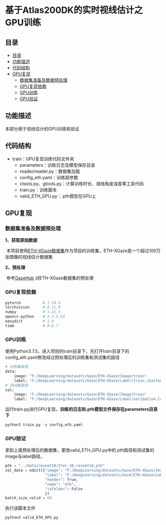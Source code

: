 # 基于Atlas200DK的实时视线估计之GPU训练

## 目录

- [目录](#目录)
- [功能描述](#功能描述)
- [代码结构](#代码结构)
- [GPU复现](#GPU复现)
  - [数据集准备及数据预处理](#数据集准备及数据预处理)
  - [GPU复现依赖](#GPU复现依赖)
  - [GPU训练](#GPU训练)
  - [GPU验证](#GPU验证)

## 功能描述

本部分用于视线估计的GPU训练和验证

## 代码结构

- train：GPU复现训练代码文件夹
  - parameters：训练日志及模型保存目录
  - reader/reader.py：数据集加载
  - config_eth.yaml：训练超参数
  - ctools.py、gtools.py：计算训练时长、视线角度误差等工具代码
  - train.py：训练脚本
  - valid_ETH_GPU.py：.pth模型在GPU上

## GPU复现

### 数据集准备及数据预处理

**1、获取原始数据**

​    本项目使用[ETH-XGaze数据集](https://link.springer.com/chapter/10.1007/978-3-030-58558-7_22)作为项目的训练集，ETH-XGaze是一个超过100万张图像的视线估计数据集

**2、预处理**

​    参考[GazeHub](http://phi-ai.buaa.edu.cn/Gazehub/3D-dataset/#eth-xgaze) 对ETH-XGaze数据集的预处理

### GPU复现依赖

```python
pytorch          # 1.10.0     
torchvision      # 0.11.0
numpy            # 1.21.5
opencv-python    # 4.5.5.64
easydict         # 1.9
timm             # 0.6.7
```

### GPU训练

使用Python3.7.5，进入项目的train目录下，先打开train目录下的config_eth.yaml修改经过预处理后的训练集和测试集的路径

```python
# 训练集路径
data:
    image: "F:/DeepLearning/datasets/Gaze/ETH-XGaze/Image/train"
    label: "F:/DeepLearning/datasets/Gaze/ETH-XGaze/Label/train_chaifen.label"
# 测试集路径
val:
    image: "F:/DeepLearning/datasets/Gaze/ETH-XGaze/Image/train"
    label: "F:/DeepLearning/datasets/Gaze/ETH-XGaze/Label/validation.label"
```

运行train.py进行GPU复现，**训练的日志和.pth模型文件保存在parameters目录下**

```python
python3 train.py -s config_eth.yaml
```

### GPU验证

拿到上面预处理后的数据集，更改valid_ETH_GPU.py中的.pth路径和测试集的image与label路径，

```python
pth = "../data/resnet18/Iter_10_resnet18.pth"
val_data = edict({"image": "F:/DeepLearning/datasets/Gaze/ETH-XGaze/Image/valid_train",
                  "label": "F:/DeepLearning/datasets/Gaze/ETH-XGaze/Label/validation.label",
                  "header": True,
                  "name": "eth",
                  "isFolder": False
                  })
batch_size_valid = 64
```

执行该脚本文件

```
python3 valid_ETH_GPU.py
```

